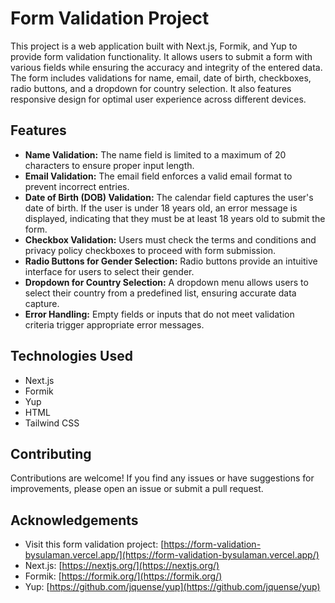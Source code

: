 # Form Validation Project

This project is a web application built with Next.js, Formik, and Yup to provide form validation functionality. It allows users to submit a form with various fields while ensuring the accuracy and integrity of the entered data. The form includes validations for name, email, date of birth, checkboxes, radio buttons, and a dropdown for country selection. It also features responsive design for optimal user experience across different devices.


## Features

- **Name Validation:** The name field is limited to a maximum of 20 characters to ensure proper input length.
- **Email Validation:** The email field enforces a valid email format to prevent incorrect entries.
- **Date of Birth (DOB) Validation:** The calendar field captures the user's date of birth. If the user is under 18 years old, an error message is displayed, indicating that they must be at least 18 years old to submit the form.
- **Checkbox Validation:** Users must check the terms and conditions and privacy policy checkboxes to proceed with form submission.
- **Radio Buttons for Gender Selection:** Radio buttons provide an intuitive interface for users to select their gender.
- **Dropdown for Country Selection:** A dropdown menu allows users to select their country from a predefined list, ensuring accurate data capture.
- **Error Handling:** Empty fields or inputs that do not meet validation criteria trigger appropriate error messages.

## Technologies Used

- Next.js
- Formik
- Yup
- HTML
- Tailwind CSS

## Contributing

Contributions are welcome! If you find any issues or have suggestions for improvements, please open an issue or submit a pull request.

## Acknowledgements

- Visit this form validation project: [https://form-validation-bysulaman.vercel.app/](https://form-validation-bysulaman.vercel.app/)
- Next.js: [https://nextjs.org/](https://nextjs.org/)
- Formik: [https://formik.org/](https://formik.org/)
- Yup: [https://github.com/jquense/yup](https://github.com/jquense/yup)
